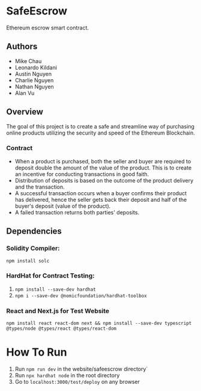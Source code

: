 # SafeEscrow

Ethereum escrow smart contract.

## Authors

- Mike Chau
- Leonardo Kildani
- Austin Nguyen
- Charlie Nguyen
- Nathan Nguyen
- Alan Vu

## Overview

The goal of this project is to create a safe and streamline way of purchasing online products utilizing the security and speed of the Ethereum Blockchain.

### Contract

- When a product is purchased, both the seller and buyer are required to deposit double the amount of the value of the product. This is to create an incentive for conducting transactions in good faith.
- Distribution of deposits is based on the outcome of the product delivery and the transaction.
- A successful transaction occurs when a buyer confirms their product has delivered, hence the seller gets back their deposit and half of the buyer's deposit (value of the product).
- A failed transaction returns both parties' deposits.

## Dependencies

### Solidity Compiler:

`npm install solc`

### HardHat for Contract Testing:

1. `npm install --save-dev hardhat`
2. `npm i --save-dev @nomicfoundation/hardhat-toolbox`

### React and Next.js for Test Website

`npm install react react-dom next && npm install --save-dev typescript @types/node @types/react @types/react-dom`

# How To Run
1. Run `npm run dev` in the website/safeescrow directory`
2. Run `npx hardhat node` in the root directory
3. Go to `localhost:3000/test/deploy` on any browser
